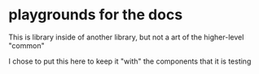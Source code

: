 # playgrounds for the docs

This is library inside of another library, but not a art of the higher-level "common"

I chose to put this here to keep it "with" the components that it is testing
